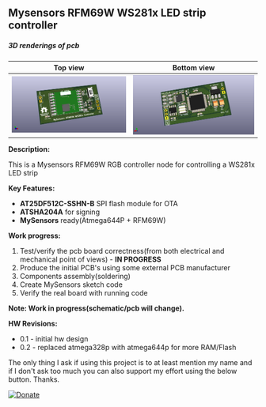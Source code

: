 ## Mysensors RFM69W WS281x LED strip controller

##### 3D renderings of pcb

Top view | Bottom view
------------ | -------------
![Alt text](3d/renderings/ws281x_led_strip_controller_top.png?raw=true "top view") | ![Alt text](3d/renderings/ws281x_led_strip_controller_bottom.png?raw=true "bottom view")



**Description:**

This is a Mysensors RFM69W RGB controller node for controlling a WS281x LED strip

**Key Features:**

 - **AT25DF512C-SSHN-B** SPI flash module for OTA
 - **ATSHA204A** for signing
 - **MySensors** ready(Atmega644P + RFM69W)

**Work progress:**

 1. Test/verify the pcb board correctness(from both electrical and mechanical point of views) - **IN PROGRESS**
 2. Produce the initial PCB's using some external PCB manufacturer
 3. Components assembly(soldering)
 4. Create MySensors sketch code
 5. Verify the real board with running code

**Note: Work in progress(schematic/pcb will change).**

**HW Revisions:**
 - 0.1 - initial hw design
 - 0.2 - replaced atmega328p with atmega644p for more RAM/Flash


The only thing I ask if using this project is to at least mention my name and if I don't ask too much you can also support my effort using the below button. Thanks.

[![Donate](https://img.shields.io/badge/Donate-PayPal-green.svg)](https://www.paypal.com/cgi-bin/webscr?cmd=_s-xclick&hosted_button_id=3ELNC7T6XRJ74&source=url)
